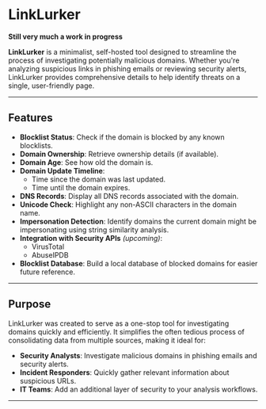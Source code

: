 # LinkLurker

**Still very much a work in progress**

**LinkLurker** is a minimalist, self-hosted tool designed to streamline the process of investigating potentially malicious domains. Whether you're analyzing suspicious links in phishing emails or reviewing security alerts, LinkLurker provides comprehensive details to help identify threats on a single, user-friendly page.

---

## Features

- **Blocklist Status**: Check if the domain is blocked by any known blocklists.
- **Domain Ownership**: Retrieve ownership details (if available).
- **Domain Age**: See how old the domain is.
- **Domain Update Timeline**:
  - Time since the domain was last updated.
  - Time until the domain expires.
- **DNS Records**: Display all DNS records associated with the domain.
- **Unicode Check**: Highlight any non-ASCII characters in the domain name.
- **Impersonation Detection**: Identify domains the current domain might be impersonating using string similarity analysis.
- **Integration with Security APIs** _(upcoming)_:
  - VirusTotal
  - AbuseIPDB
- **Blocklist Database**: Build a local database of blocked domains for easier future reference.

---

## Purpose

LinkLurker was created to serve as a one-stop tool for investigating domains quickly and efficiently. It simplifies the often tedious process of consolidating data from multiple sources, making it ideal for:

- **Security Analysts**: Investigate malicious domains in phishing emails and security alerts.
- **Incident Responders**: Quickly gather relevant information about suspicious URLs.
- **IT Teams**: Add an additional layer of security to your analysis workflows.

---
